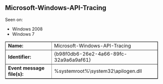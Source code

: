 ## Microsoft-Windows-API-Tracing

Seen on:
* Windows 2008
* Windows 7

<table border="1" class="docutils">
  <tbody>
    <tr>
      <td><b>Name:</b></td>
      <td>Microsoft-Windows-API-Tracing</td>
    </tr>
    <tr>
      <td><b>Identifier:</b></td>
      <td>{b98f0db6-26e2-4a66-89fc-32a9a6a9af61}</td>
    </tr>
    <tr>
      <td><b>Event message file(s):</b></td>
      <td>%systemroot%\system32\apilogen.dll</td>
    </tr>
  </tbody>
</table>

&nbsp;

